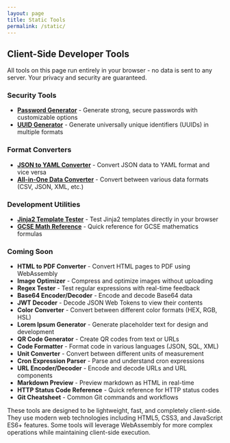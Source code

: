 ```yaml
---
layout: page
title: Static Tools
permalink: /static/
---
```


## Client-Side Developer Tools

All tools on this page run entirely in your browser - no data is sent to any server. Your privacy and security are guaranteed.

### Security Tools

- **[Password Generator](/static/password-generator/)** - Generate strong, secure passwords with customizable options
- **[UUID Generator](/static/uuid-generator/)** - Generate universally unique identifiers (UUIDs) in multiple formats

### Format Converters

- **[JSON to YAML Converter](/static/json2yaml/)** - Convert JSON data to YAML format and vice versa
- **[All-in-One Data Converter](/static/converter/)** - Convert between various data formats (CSV, JSON, XML, etc.)

### Development Utilities

- **[Jinja2 Template Tester](/static/jinjia2-test/)** - Test Jinja2 templates directly in your browser
- **[GCSE Math Reference](/static/gcse-math/)** - Quick reference for GCSE mathematics formulas

### Coming Soon

- **HTML to PDF Converter** - Convert HTML pages to PDF using WebAssembly
- **Image Optimizer** - Compress and optimize images without uploading
- **Regex Tester** - Test regular expressions with real-time feedback
- **Base64 Encoder/Decoder** - Encode and decode Base64 data
- **JWT Decoder** - Decode JSON Web Tokens to view their contents
- **Color Converter** - Convert between different color formats (HEX, RGB, HSL)
- **Lorem Ipsum Generator** - Generate placeholder text for design and development
- **QR Code Generator** - Create QR codes from text or URLs
- **Code Formatter** - Format code in various languages (JSON, SQL, XML)
- **Unit Converter** - Convert between different units of measurement
- **Cron Expression Parser** - Parse and understand cron expressions
- **URL Encoder/Decoder** - Encode and decode URLs and URL components
- **Markdown Preview** - Preview markdown as HTML in real-time
- **HTTP Status Code Reference** - Quick reference for HTTP status codes
- **Git Cheatsheet** - Common Git commands and workflows

These tools are designed to be lightweight, fast, and completely client-side. They use modern web technologies including HTML5, CSS3, and JavaScript ES6+ features. Some tools will leverage WebAssembly for more complex operations while maintaining client-side execution.